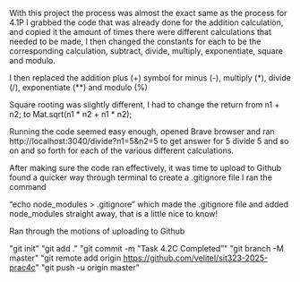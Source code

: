 With this project the process was almost the exact same as the process for 4.1P
I grabbed the code that was already done for the addition calculation, and copied it the amount of times there were different calculations that needed to be made, I then changed the constants for each to be the corresponding calculation, subtract, divide, multiply, exponentiate, square and modulo.

I then replaced the addition plus (+) symbol for minus (-), multiply (*), divide (/), exponentiate (**) and modulo (%)

Square rooting was slightly different, I had to change the return from n1 + n2; to Mat.sqrt(n1 * n2 + n1 * n2);

Running the code seemed easy enough, opened Brave browser and ran http://localhost:3040/divide?n1=5&n2=5 to get answer for 5 divide 5 and so on and so forth for each of the various different calculations.

After making sure the code ran effectively, it was time to upload to Github found a quicker way through terminal to create a .gitignore file I ran the command

“echo node_modules > .gitignore” which made the .gitignore file and added node_modules straight away, that is a little nice to know!

Ran through the motions of uploading to Github

"git init"
"git add ."
"git commit -m "Task 4.2C Completed”"
"git branch -M master"
"git remote add origin https://github.com/velitel/sit323-2025-prac4c"
"git push -u origin master"


